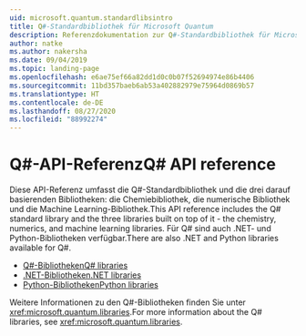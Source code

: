 ```yaml
---
uid: microsoft.quantum.standardlibsintro
title: Q#-Standardbibliothek für Microsoft Quantum
description: Referenzdokumentation zur Q#-Standardbibliothek für Microsoft Quantum
author: natke
ms.author: nakersha
ms.date: 09/04/2019
ms.topic: landing-page
ms.openlocfilehash: e6ae75ef66a82dd1d0c0b07f52694974e86b4406
ms.sourcegitcommit: 11bd357baeb6ab53a402882979e75964d0869b57
ms.translationtype: HT
ms.contentlocale: de-DE
ms.lasthandoff: 08/27/2020
ms.locfileid: "88992274"
---
```

# <a name="q-api-reference"></a><span data-ttu-id="14e31-103">Q#-API-Referenz</span><span class="sxs-lookup"><span data-stu-id="14e31-103">Q# API reference</span></span> #

<span data-ttu-id="14e31-104">Diese API-Referenz umfasst die Q#-Standardbibliothek und die drei darauf basierenden Bibliotheken: die Chemiebibliothek, die numerische Bibliothek und die Machine Learning-Bibliothek.</span><span class="sxs-lookup"><span data-stu-id="14e31-104">This API reference includes the Q# standard library and the three libraries built on top of it - the chemistry, numerics, and machine learning libraries.</span></span> <span data-ttu-id="14e31-105">Für Q# sind auch .NET- und Python-Bibliotheken verfügbar.</span><span class="sxs-lookup"><span data-stu-id="14e31-105">There are also .NET and Python libraries available for Q#.</span></span>

- [<span data-ttu-id="14e31-106">Q#-Bibliotheken</span><span class="sxs-lookup"><span data-stu-id="14e31-106">Q# libraries</span></span>](xref:microsoft.quantum.qsharplibintro)
- [<span data-ttu-id="14e31-107">.NET-Bibliotheken</span><span class="sxs-lookup"><span data-stu-id="14e31-107">.NET libraries</span></span>](xref:microsoft.quantum.dotnetlibsintro)
- [<span data-ttu-id="14e31-108">Python-Bibliotheken</span><span class="sxs-lookup"><span data-stu-id="14e31-108">Python libraries</span></span>](https://docs.microsoft.com/python/qsharp-core/qsharp)

<span data-ttu-id="14e31-109">Weitere Informationen zu den Q#-Bibliotheken finden Sie unter <xref:microsoft.quantum.libraries>.</span><span class="sxs-lookup"><span data-stu-id="14e31-109">For more information about the Q# libraries, see <xref:microsoft.quantum.libraries>.</span></span>
